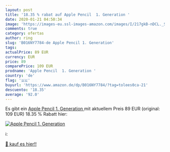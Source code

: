 ```yaml
---
layout: post
title: '18.35 % rabat auf Apple Pencil  1. Generation '
date: 2020-01-21 04:50:34
image: 'https://images-eu.ssl-images-amazon.com/images/I/217gkB-nDCL._SL200_.jpg'
comments: true
category: ofertas
author: ring
slug: 'B016NY7784-de Apple Pencil 1. Generation'
tags: 
actualPrice: 89 EUR
currency: EUR
price: 89
comparePrice: 109 EUR
prodname: 'Apple Pencil  1. Generation '
country: 'de'
flag: '🇩🇪'
buyurl: 'https://www.amazon.de/dp/B016NY7784/?tag=tolees0ca-21'
descuento: '18.35'
average: '92.0'
---
```


Es gibt ein [Apple Pencil  1. Generation ](https://www.amazon.de/dp/B016NY7784/?tag=tolees0ca-21) mit aktuellem Preis 89 EUR (original: 109 EUR) 18.35 % Rabatt hier:

[![Apple Pencil  1. Generation ](https://images-eu.ssl-images-amazon.com/images/I/217gkB-nDCL._SL200_.jpg)](https://www.amazon.de/dp/B016NY7784/?tag=tolees0ca-21)

ℹ️:


[🛒 kauf es hier!!](https://www.amazon.de/dp/B016NY7784/?tag=tolees0ca-21)
